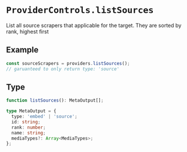 # `ProviderControls.listSources`

List all source scrapers that applicable for the target.
They are sorted by rank, highest first

## Example

```ts
const sourceScrapers = providers.listSources();
// garuanteed to only return type: 'source'
```

## Type

```ts
function listSources(): MetaOutput[];

type MetaOutput = {
  type: 'embed' | 'source';
  id: string;
  rank: number;
  name: string;
  mediaTypes?: Array<MediaTypes>;
};
```
